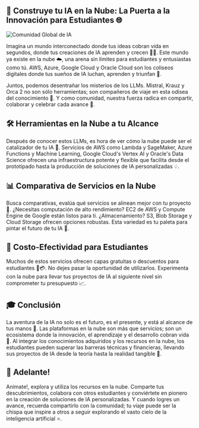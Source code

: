## 🚀 Construye tu IA en la Nube: La Puerta a la Innovación para Estudiantes 🌐 ##

![Comunidad Global de IA](/images/innovative-ai-community.jpg)

Imagina un mundo interconectado donde tus ideas cobran vida en segundos, donde tus creaciones de IA aprenden y crecen 🧠✨. Este mundo ya existe en la nube ☁️, una arena sin límites para estudiantes y entusiastas como tú. AWS, Azure, Google Cloud y Oracle Cloud son los coliseos digitales donde tus sueños de IA luchan, aprenden y triunfan 🥇.

Juntos, podemos desentrañar los misterios de los LLMs. Mistral, Krauz y Orca 2 no son sólo herramientas; son compañeros de viaje en esta odisea del conocimiento 🌟. Y como comunidad, nuestra fuerza radica en compartir, colaborar y celebrar cada avance 🎉.

## 🛠 Herramientas en la Nube a tu Alcance

Después de conocer estos LLMs, es hora de ver cómo la nube puede ser el catalizador de tu IA 🚀. Servicios de AWS como Lambda y SageMaker, Azure Functions y Machine Learning, Google Cloud's Vertex AI y Oracle's Data Science ofrecen una infraestructura potente y flexible que facilita desde el prototipado hasta la producción de soluciones de IA personalizadas 💡.

## 📊 Comparativa de Servicios en la Nube

Busca comparativas, evalúa qué servicios se alinean mejor con tu proyecto 📝. ¿Necesitas computación de alto rendimiento? EC2 de AWS y Compute Engine de Google están listos para ti. ¿Almacenamiento? S3, Blob Storage y Cloud Storage ofrecen opciones robustas. Esta variedad es tu paleta para pintar el futuro de tu IA 🎨.

## 💸 Costo-Efectividad para Estudiantes

Muchos de estos servicios ofrecen capas gratuitas o descuentos para estudiantes 📘💳. No dejes pasar la oportunidad de utilizarlos. Experimenta con la nube para llevar tus proyectos de IA al siguiente nivel sin comprometer tu presupuesto 📈.

## 🎓 Conclusión

La aventura de la IA no solo es el futuro, es el presente, y está al alcance de tus manos 👐. Las plataformas en la nube son más que servicios; son un ecosistema donde la innovación, el aprendizaje y el desarrollo cobran vida 🌱. Al integrar los conocimientos adquiridos y los recursos en la nube, los estudiantes pueden superar las barreras técnicas y financieras, llevando sus proyectos de IA desde la teoría hasta la realidad tangible 🌟.

## 🚀 Adelante!

Animate!, explora y utiliza los recursos en la nube. Comparte tus descubrimientos, colabora con otros estudiantes y conviértete en pionero en la creación de soluciones de IA personalizadas. Y cuando logres un avance, recuerda compartirlo con la comunidad; tu viaje puede ser la chispa que inspire a otros a seguir explorando el vasto cielo de la inteligencia artificial ⭐️.
